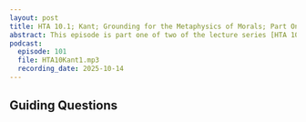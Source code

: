 ```yaml
---
layout: post
title: HTA 10.1; Kant; Grounding for the Metaphysics of Morals; Part One
abstract: This episode is part one of two of the lecture series [HTA 10] on Immanuel Kant's Grounding for the Metaphysics of Morals.
podcast:
  episode: 101
  file: HTA10Kant1.mp3
  recording_date: 2025-10-14
---
```


## Guiding Questions
